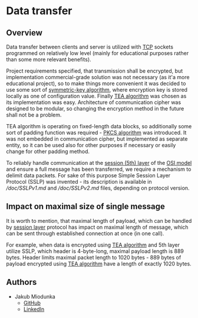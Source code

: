 # Data transfer

## Overview

Data transfer between clients and server is utilized with [TCP](https://en.wikipedia.org/wiki/Transmission_Control_Protocol "Wikipedia article") sockets programmed on relatively low level
(mainly for educational purposes rather than some more relevant benefits).

Project requirements specified, that transmission shall be encrypted, but implementation commercial-grade solution was not necessary (as it'a more educational project), so to make things more convenient it was decided to use some sort of [symmetric-key algorithm](https://en.wikipedia.org/wiki/Symmetric-key_algorithm "Wikipedia article"), where encryption key is stored locally as one of configuration value.
Finally [TEA algorithm](https://en.wikipedia.org/wiki/Tiny_Encryption_Algorithm "Wikipedia article") was chosen as its implementation was easy. Architecture of communication cipher was designed to be modular, so changing the encryption method in the future shall not be a problem.

TEA algorithm is operating on fixed-length data blocks, so additionally some sort of padding function was required - [PKCS algorithm](https://www.ibm.com/docs/en/zos/2.4.0?topic=rules-pkcs-padding-method "IBM documentation") was introduced. It was not embedded in communication cipher, but implemented as separate entity, so it can be used also for other purposes if necessary or easily change for other padding method.

To reliably handle communication at the [session (5th) layer](https://en.wikipedia.org/wiki/Session_layer "Wikipedia article") of the [OSI model](https://en.wikipedia.org/wiki/OSI_model "Wikipedia article") and ensure a full message has been transferred, we require a mechanism to delimit data packets. For sake of this purpose Simple Session Layer Protocol (SSLP) was invented - its description is available in
*/doc/SSLPv1.md* and */doc/SSLPv2.md* files, depending on protocol version.

## Impact on maximal size of single message

It is worth to mention, that maximal length of payload, which can be handled by [session layer](https://en.wikipedia.org/wiki/Session_layer "Wikipedia article") protocol has impact on maximal length of message, which can be sent through established connection at once (in one call).

For example, when data is encrypted using [TEA algorithm](https://en.wikipedia.org/wiki/Tiny_Encryption_Algorithm "Wikipedia article") and 5th layer utilize SSLP, which header is 4-byte-long, maximal payload length is 889 bytes. Header limits maximal packet length to 1020 bytes - 889 bytes of payload encrypted using [TEA algorithm](https://en.wikipedia.org/wiki/Tiny_Encryption_Algorithm "Wikipedia article") have a length of exactly 1020 bytes.

## Authors

* Jakub Miodunka
  * [GitHub](https://github.com/JakubMiodunka "GitHub profile")
  * [LinkedIn](https://www.linkedin.com/in/jakubmiodunka/ "LinkedIn profile")